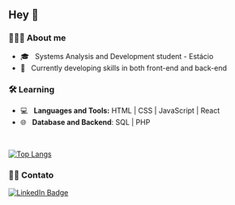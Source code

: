 
        
<h2>Hey 👋</h2>

<h3> 👩🏻‍💻 About me </h3>

- 🎓 &nbsp; Systems Analysis and Development student - Estácio
- 🔭 &nbsp; Currently developing skills in both front-end and back-end 

<h3>🛠 Learning</h3>

- 💻 &nbsp; **Languages and Tools:** HTML | CSS | JavaScript | React
- 🌐 &nbsp; **Database and Backend**: SQL | PHP

<br>

[![Top Langs](https://github-readme-stats.vercel.app/api/top-langs/?username=rafaelabou1999&layout=compact&text_color=daf7dc&bg_color=155005)](https://github.com/rafaelabou1999/github-readme-stats)

<h3> 🤝🏻 Contato </h3>

 <a href="https://www.linkedin.com/in/rafaela-bourdette/">
    <img src="https://img.shields.io/badge/LinkedIn-blue?style=for-the-badge&logo=linkedin&logoColor=white" alt="LinkedIn Badge"/>
  </a>
